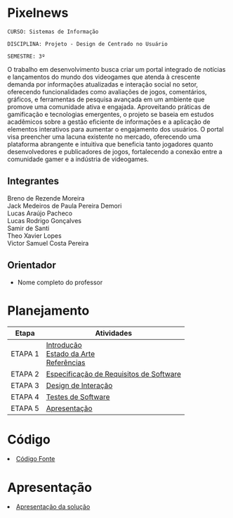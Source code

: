 # Pixelnews

`CURSO: Sistemas de Informação`

`DISCIPLINA: Projeto - Design de Centrado no Usuário`

`SEMESTRE: 3º`

O trabalho em desenvolvimento busca criar um portal integrado de notícias e lançamentos do mundo dos videogames que atenda à crescente demanda por informações atualizadas e interação social no setor, oferecendo funcionalidades como avaliações de jogos, comentários, gráficos, e ferramentas de pesquisa avançada em um ambiente que promove uma comunidade ativa e engajada. Aproveitando práticas de gamificação e tecnologias emergentes, o projeto se baseia em estudos acadêmicos sobre a gestão eficiente de informações e a aplicação de elementos interativos para aumentar o engajamento dos usuários. O portal visa preencher uma lacuna existente no mercado, oferecendo uma plataforma abrangente e intuitiva que beneficia tanto jogadores quanto desenvolvedores e publicadores de jogos, fortalecendo a conexão entre a comunidade gamer e a indústria de videogames.

## Integrantes

Breno de Rezende Moreira  
Jack Medeiros de Paula Pereira Demori  
Lucas Araújo Pacheco  
Lucas Rodrigo Gonçalves  
Samir de Santi  
Theo Xavier Lopes  
Victor Samuel Costa Pereira  

## Orientador

* Nome completo do professor 

# Planejamento

| Etapa         | Atividades |
|  :----:   | ----------- |
| ETAPA 1         |[Introdução](docs/introducao.md) <br> [Estado da Arte](docs/estado.md) <br> [Referências](docs/referencias.md) |
| ETAPA 2         |[Especificação de Requisitos de Software](docs/especificacao.md) |
| ETAPA 3         |[Design de Interação](docs/design.md) |
| ETAPA 4        |[Testes de Software](docs/testes.md) |
| ETAPA 5         | [Apresentação](docs/apresentacao.md) |


# Código

<li><a href="src/codigo.md"> Código Fonte</a></li>

# Apresentação

<li><a href="docs/apresentacao.md"> Apresentação da solução</a></li>
